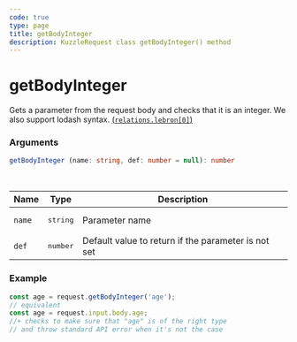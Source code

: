 ```yaml
---
code: true
type: page
title: getBodyInteger
description: KuzzleRequest class getBodyInteger() method
---
```


# getBodyInteger

<SinceBadge version="2.16.9" />

Gets a parameter from the request body and checks that it is an integer.
We also support lodash syntax. [(`relations.lebron[0]`)](https://lodash.com/docs/4.17.15#get)

### Arguments

```ts
getBodyInteger (name: string, def: number = null): number
```

</br>

| Name   | Type              | Description    |
|--------|-------------------|----------------|
| `name` | <pre>string</pre> | Parameter name |
| `def` | <pre>number</pre> | Default value to return if the parameter is not set |


### Example

```ts
const age = request.getBodyInteger('age');
// equivalent
const age = request.input.body.age;
//+ checks to make sure that "age" is of the right type
// and throw standard API error when it's not the case
```
